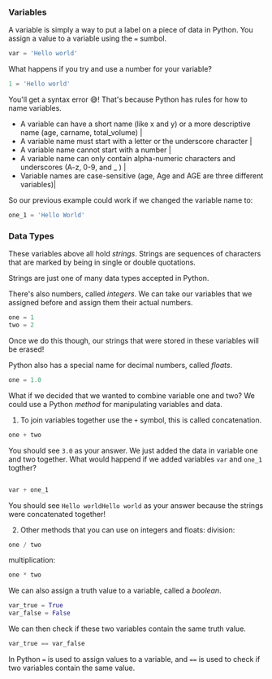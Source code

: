 
### Variables
A variable is simply a way to put a label on a piece of data in Python. You assign a value to a variable using the `=` sumbol.

```python
var = 'Hello world'
```
What happens if you try and use a number for your variable?
```python
1 = 'Hello world'
```
You'll get a syntax error 😅! That's because Python has rules for how to name variables.

- A variable can have a short name (like x and y) or a more descriptive name (age, carname, total_volume) | 
- A variable name must start with a letter or the underscore character |
- A variable name cannot start with a number |
- A variable name can only contain alpha-numeric characters and underscores (A-z, 0-9, and _ ) |
- Variable names are case-sensitive (age, Age and AGE are three different variables)| 


So our previous example could work if we changed the variable name to:
```python
one_1 = 'Hello World'
```

### Data Types
These variables above all hold *strings*. Strings are sequences of characters that are marked by being in single or double quotations.

Strings are just one of many data types accepted in Python. 

There's also numbers, called *integers*. We can take our variables that we assigned before and assign them their actual numbers.
```python
one = 1
two = 2
```
Once we do this though, our strings that were stored in these variables will be erased!



Python also has a special name for decimal numbers, called *floats*.
```python
one = 1.0
```

What if we decided that we wanted to combine variable one and two? We could use a Python *method* for manipulating variables and data.

1. To join variables together use the `+` symbol, this is called concatenation.

```python
one + two
```
You should see `3.0` as your answer. We just added the data in variable one and two together. 
What would happend if we added variables `var` and `one_1` togther?
```python

var + one_1
```
You should see `Hello worldHello world` as your answer because the strings were concatenated together!


2. Other methods that you can use on integers and floats:
division:
```python
one / two
```

multiplication:
```python
one * two
```

We can also assign a truth value to a variable, called a *boolean*.
```python
var_true = True
var_false = False
```
We can then check if these two variables contain the same truth value.
```python
var_true == var_false
```

In Python `=` is used to assign values to a variable, and `==` is used to check if two variables contain the same value.